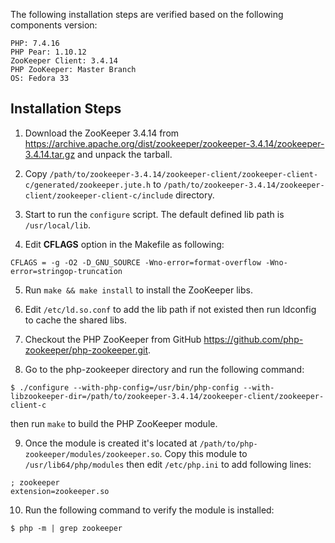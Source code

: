 The following installation steps are verified based on the following components version:

```
PHP: 7.4.16
PHP Pear: 1.10.12
ZooKeeper Client: 3.4.14
PHP ZooKeeper: Master Branch
OS: Fedora 33
```

Installation Steps
---------------------

1. Download the ZooKeeper 3.4.14 from https://archive.apache.org/dist/zookeeper/zookeeper-3.4.14/zookeeper-3.4.14.tar.gz and unpack the tarball.

2. Copy `/path/to/zookeeper-3.4.14/zookeeper-client/zookeeper-client-c/generated/zookeeper.jute.h` to `/path/to/zookeeper-3.4.14/zookeeper-client/zookeeper-client-c/include` directory.

3. Start to run the `configure` script. The default defined lib path is `/usr/local/lib`.

4. Edit **CFLAGS** option in the Makefile as following:

`CFLAGS = -g -O2 -D_GNU_SOURCE -Wno-error=format-overflow -Wno-error=stringop-truncation`

5. Run `make && make install` to install the ZooKeeper libs.

6. Edit `/etc/ld.so.conf` to add the lib path if not existed then run ldconfig to cache the shared libs.

7. Checkout the PHP ZooKeeper from GitHub https://github.com/php-zookeeper/php-zookeeper.git.

8. Go to the php-zookeeper directory and run the following command:

`$ ./configure --with-php-config=/usr/bin/php-config --with-libzookeeper-dir=/path/to/zookeeper-3.4.14/zookeeper-client/zookeeper-client-c`

then run `make` to build the PHP ZooKeeper module.

9. Once the module is created it's located at `/path/to/php-zookeeper/modules/zookeeper.so`. Copy this module to `/usr/lib64/php/modules` then edit `/etc/php.ini` to add following lines:

```
; zookeeper
extension=zookeeper.so
```

10. Run the following command to verify the module is installed:

`$ php -m | grep zookeeper`
